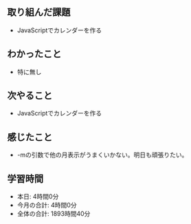 ## 取り組んだ課題
- JavaScriptでカレンダーを作る
## わかったこと
- 特に無し
## 次やること
- JavaScriptでカレンダーを作る
## 感じたこと
- -mの引数で他の月表示がうまくいかない。明日も頑張りたい。
## 学習時間
- 本日: 4時間0分
- 今月の合計: 4時間0分
- 全体の合計: 1893時間40分
